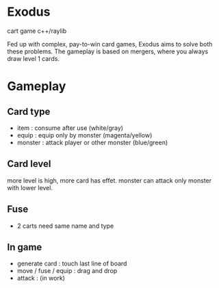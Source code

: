 # Exodus
cart game c++/raylib

Fed up with complex, pay-to-win card games,
Exodus aims to solve both these problems.
The gameplay is based on mergers, where you always draw level 1 cards.

# Gameplay
## Card type
- item : consume after use (white/gray)
- equip : equip only by monster (magenta/yellow)
- monster : attack player or other monster (blue/green)

## Card level
more level is high, more card has effet.
monster can attack only monster with lower level.

## Fuse 
- 2 carts need same name and type

## In game
- generate card : touch last line of board 
-  move / fuse / equip : drag and drop
- attack : (in work)
